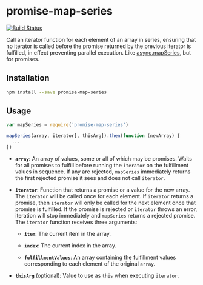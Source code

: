 # promise-map-series

[![Build Status](https://travis-ci.org/joliss/promise-map-series.png?branch=master)](https://travis-ci.org/joliss/promise-map-series)

Call an iterator function for each element of an array in series, ensuring
that no iterator is called before the promise returned by the previous
iterator is fulfilled, in effect preventing parallel execution. Like
[async.mapSeries](https://github.com/caolan/async#mapseriesarr-iterator-callback),
but for promises.

## Installation

```bash
npm install --save promise-map-series
```

## Usage

```js
var mapSeries = require('promise-map-series')

mapSeries(array, iterator[, thisArg]).then(function (newArray) {
  ...
})
```

* **`array`**: An array of values, some or all of which may be promises.
  Waits for all promises to fulfill before running the `iterator` on the
  fulfillment values in sequence. If any are rejected, `mapSeries`
  immediately returns the first rejected promise it sees and does not call
  `iterator`.

* **`iterator`**: Function that returns a promise or a value for the new
  array. The `iterator` will be called once for each element. If `iterator`
  returns a promise, then `iterator` will only be called for the next element
  once that promise is fulfilled. If the promise is rejected or `iterator`
  throws an error, iteration will stop immediately and `mapSeries` returns a
  rejected promise. The `iterator` function receives three arguments:

    * **`item`**: The current item in the array.

    * **`index`**: The current index in the array.

    * **`fulfillmentValues`**: An array containing the fulfillment values
      corresponding to each element of the original `array`.

* **`thisArg`** (optional): Value to use as `this` when executing `iterator`.
